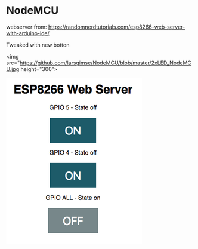 # NodeMCU

webserver from: https://randomnerdtutorials.com/esp8266-web-server-with-arduino-ide/<br>

Tweaked with new botton<br>

<img src="https://github.com/larsgimse/NodeMCU/blob/master/2xLED_NodeMCU.jpg height="300"><br>


<img src="https://github.com/larsgimse/NodeMCU/blob/master/webserver1.png">
